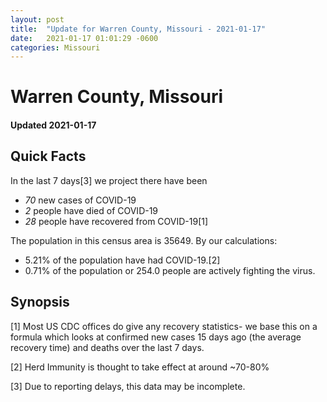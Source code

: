 ```yaml
---
layout: post
title:  "Update for Warren County, Missouri - 2021-01-17"
date:   2021-01-17 01:01:29 -0600
categories: Missouri
---
```


# Warren County, Missouri
#### Updated 2021-01-17

## Quick Facts

In the last 7 days[3] we project there have been
- *70* new cases of COVID-19
- *2* people have died of COVID-19
- *28* people have recovered from COVID-19[1]

The population in this census area is 35649. By our calculations:
- 5.21% of the population have had COVID-19.[2]
- 0.71% of the population or 254.0 people are actively fighting the virus.

## Synopsis




[1] Most US CDC offices do give any recovery statistics- we base this on a formula which looks at confirmed new cases
15 days ago (the average recovery time) and deaths over the last 7 days.

[2] Herd Immunity is thought to take effect at around ~70-80%

[3] Due to reporting delays, this data may be incomplete.
 
    